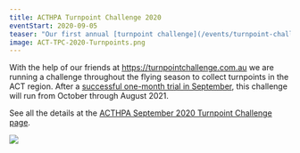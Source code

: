 ```yaml
---
title: ACTHPA Turnpoint Challenge 2020
eventStart: 2020-09-05
teaser: "Our first annual [turnpoint challenge](/events/turnpoint-challenge-2020) will run from 1 October 2020 until 31 August 2021."
image: ACT-TPC-2020-Turnpoints.png
---
```

With the help of our friends at https://turnpointchallenge.com.au we are running a challenge throughout the flying season to collect turnpoints in the ACT region.
After a [successful one-month trial in September](/events/turnpoint-challenge-sep-2020), this challenge will run from October through August 2021.

See all the details at the [ACTHPA September 2020 Turnpoint Challenge page](https://www.turnpointchallenge.com.au/challenge-acthpa-sep-2020?chl=5).

![](/images/ACT-TPC-2020-Turnpoints.png)


